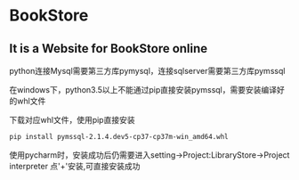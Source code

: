 # BookStore
## It is a Website for BookStore online

python连接Mysql需要第三方库pymysql，连接sqlserver需要第三方库pymssql

在windows下，python3.5以上不能通过pip直接安装pymssql，需要安装编译好的whl文件

下载对应whl文件，使用pip直接安装
~~~Bash
pip install pymssql-2.1.4.dev5-cp37-cp37m-win_amd64.whl
~~~

使用pycharm时，安装成功后仍需要进入setting->Project:LibraryStore->Project interpreter 点'+'安装,可直接安装成功
